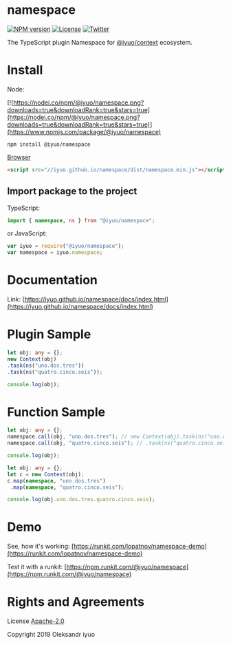 # namespace

[![NPM version](https://badge.fury.io/js/%40iyuo%2Fnamespace.svg)](https://www.npmjs.com/package/@iyuo/namespace)
[![License](https://img.shields.io/github/license/iyuo/namespace)](https://github.com/iyuo/namespace/blob/master/LICENSE)
[![Twitter](https://img.shields.io/twitter/url?url=https%3A%2F%2Fwww.npmjs.com%2Fpackage%2Fnamespace)](https://twitter.com/intent/tweet?text=Wow:&url=https%3A%2F%2Fwww.npmjs.com%2Fpackage%2Fnamespace)

The TypeScript plugin Namespace for [@iyuo/context](https://iyuo.github.io/context/) ecosystem.

# Install

Node:

[![https://nodei.co/npm/@iyuo/namespace.png?downloads=true&downloadRank=true&stars=true](https://nodei.co/npm/@iyuo/namespace.png?downloads=true&downloadRank=true&stars=true)](https://www.npmjs.com/package/@iyuo/namespace)

```shell
npm install @iyuo/namespace
```

[Browser](//iyuo.github.io/namespace/dist/namespace.js)

```html
<script src="//iyuo.github.io/namespace/dist/namespace.min.js"></script>
```

## Import package to the project

TypeScript:

```typescript
import { namespace, ns } from "@iyuo/namespace";
```

or JavaScript:

```javascript
var iyuo = require("@iyuo/namespace");
var namespace = iyuo.namespace;
```

# Documentation

Link: [https://iyuo.github.io/namespace/docs/index.html](https://iyuo.github.io/namespace/docs/index.html)

# Plugin Sample

```ts
let obj: any = {};
new Context(obj)
.task(ns("uno.dos.tres"))
.task(ns("quatro.cinco.seis"));

console.log(obj);
```

# Function Sample

```ts
let obj: any = {};
namespace.call(obj, "uno.dos.tres"); // new Context(obj).task(ns("uno.dos.tres"))
namespace.call(obj, "quatro.cinco.seis"); // .task(ns("quatro.cinco.seis"));

console.log(obj);
```

```ts
let obj: any = {};
let c = new Context(obj);
c.map(namespace, "uno.dos.tres")
 .map(namespace, "quatro.cinco.seis");

console.log(obj.uno.dos.tres.quatro.cinco.seis);
```

# Demo

See, how it's working: [https://runkit.com/lopatnov/namespace-demo](https://runkit.com/lopatnov/namespace-demo)

Test it with a runkit: [https://npm.runkit.com/@iyuo/namespace](https://npm.runkit.com/@iyuo/namespace)

# Rights and Agreements

License [Apache-2.0](https://github.com/iyuo/namespace/blob/master/LICENSE)

Copyright 2019 Oleksandr iyuo
